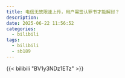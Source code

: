 ```yaml
---
title: 电信无故限速上传，用户需签认罪书才能解封？
description:
date: 2025-06-22 11:56:52
categories:
  - bilibili
tags:
  - bilibili
  - sb189
---
```


{{< bilibili "BV1y3NDz1ETz" >}}
